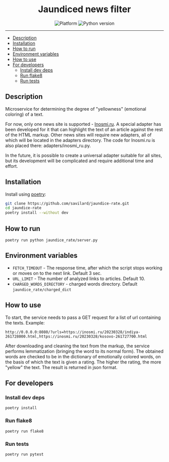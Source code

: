 <h1 align="center">Jaundiced news filter</h1>

<p align="center">
  <img alt="Platform" src="https://img.shields.io/badge/platform-linux-green?style=for-the-badge" />
  <img alt="Python version" src="https://img.shields.io/badge/python-3.10-green?style=for-the-badge" />
</p>

---

<!-- TOC -->
  * [Description](#description)
  * [Installation](#installation)
  * [How to run](#how-to-run)
  * [Environment variables](#environment-variables)
  * [How to use](#how-to-use)
  * [For developers](#for-developers)
    * [Install dev deps](#install-dev-deps)
    * [Run flake8](#run-flake8)
    * [Run tests](#run-tests)
<!-- TOC -->

## Description
Microservice for determining the degree of "yellowness" (emotional coloring) of a text.

For now, only one news site is supported - [Inosmi.ru](https://inosmi.ru/). A special adapter has been developed for it that can highlight the text of an article against the rest of the HTML markup. Other news sites will require new adapters, all of which will be located in the adapters directory. The code for Inosmi.ru is also placed there: adapters/inosmi_ru.py.

In the future, it is possible to create a universal adapter suitable for all sites, but its development will be complicated and require additional time and effort.

## Installation

Install using [poetry](https://python-poetry.org/):
```bash
git clone https://github.com/savilard/jaundice-rate.git
cd jaundice-rate
poetry install --without dev
```

## How to run

```shell
poetry run python jaundice_rate/server.py
```

## Environment variables

- `FETCH_TIMEOUT` - The response time, after which the script stops working or moves on to the next link. Default 3 sec.
- `URL_LIMIT` - The number of analyzed links to articles. Default 10.
- `CHARGED_WORDS_DIRECTORY` - charged words directory. Default `jaundice_rate/charged_dict`


## How to use

To start, the service needs to pass a GET request for a list of url containing the texts. Example:

`http://0.0.0.0:8080/?urls=https://inosmi.ru/20230328/indiya-261728000.html,https://inosmi.ru/20230328/kosovo-261727700.html`

After downloading and cleaning the text from the markup, the service performs lemmatization (bringing the word to its normal form). The obtained words are checked to be in the dictionary of emotionally colored words, on the basis of which the text is given a rating. The higher the rating, the more "yellow" the text. The result is returned in json format.

## For developers

### Install dev deps

```shell
poetry install
```

### Run flake8

```shell
poetry run flake8
```

### Run tests

```shell
poetry run pytest
```
